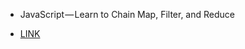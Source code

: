 * JavaScript — Learn to Chain Map, Filter, and Reduce
  
* [LINK](https://codeburst.io/javascript-learn-to-chain-map-filter-and-reduce-acd2d0562cd4)
